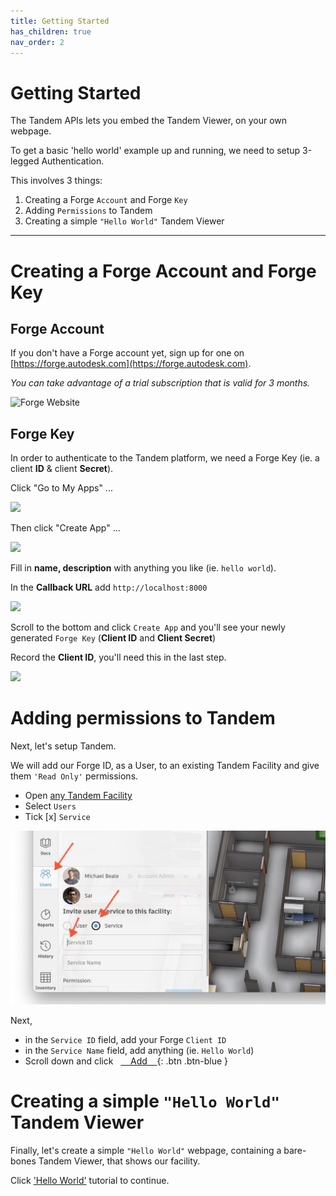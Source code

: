 ```yaml
---
title: Getting Started
has_children: true
nav_order: 2
---
```


# Getting Started

The Tandem APIs lets you embed the Tandem Viewer, on your own webpage.

To get a basic 'hello world' example up and running, we need to setup 3-legged Authentication.  

This involves 3 things:

1. Creating a Forge `Account` and Forge `Key`
2. Adding `Permissions` to Tandem
3. Creating a simple `"Hello World"` Tandem Viewer


<hr>

# Creating a Forge Account and Forge Key

## Forge Account

If you don't have a Forge account yet, sign up for one on [https://forge.autodesk.com](https://forge.autodesk.com). 

*You can take advantage of a trial subscription that is valid for 3 months.*

![Forge Website](https://forge-tutorials.autodesk.io/assets/images/sign-up-04916e05b3a5630a7fdc4bc7a839fb81.webp)



## Forge Key

In order to authenticate to the Tandem platform, we need a Forge Key (ie. a client **ID** & client **Secret**).

Click "Go to My Apps" ...

![](https://forge-tutorials.autodesk.io/assets/images/my-apps-89a0250d6aa50f7b695db9e392e5170c.webp)


Then click "Create App" ...

![](https://forge-tutorials.autodesk.io/assets/images/create-app-18798490284b75925859bcf1da83321c.webp)


Fill in **name, description** with anything you like (ie. `hello world`). 

In the **Callback URL** add `http://localhost:8000`

![](https://forge-tutorials.autodesk.io/assets/images/app-information-ed6c0207a443d2e07061589042907b92.webp)

Scroll to the bottom and click `Create App` and you'll see your newly generated `Forge Key` (**Client ID** and **Client Secret**)

Record the **Client ID**, you'll need this in the last step.

![](https://forge-tutorials.autodesk.io/assets/images/app-ready-a72c66d869628d2b0fa3c03d9d407bfd.webp)

# Adding permissions to Tandem

Next, let's setup Tandem.  

We will add our Forge ID, as a User, to an existing Tandem Facility and give them `'Read Only'` permissions. 

- Open [any Tandem Facility](tandem.autodesk.com)
- Select `Users`
- Tick [x] `Service`


![](../img/tandem-clientid.jpg)

Next,

- in the `Service ID` field, add your Forge `Client ID`
- in the `Service Name` field, add anything (ie. `Hello World`)
- Scroll down and click &nbsp;&nbsp;[ &nbsp;&nbsp;&nbsp;Add&nbsp;&nbsp;&nbsp; ](https://tandem.autodesk.com){: .btn .btn-blue }



# Creating a simple `"Hello World"` Tandem Viewer

Finally, let's create a simple `"Hello World"` webpage, containing a bare-bones Tandem Viewer, that shows our facility.

Click ['Hello World'](helloworld.md) tutorial to continue.

